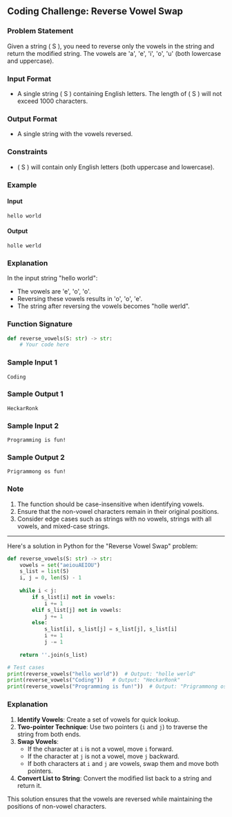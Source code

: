 ## Coding Challenge: Reverse Vowel Swap

### Problem Statement

Given a string \( S \), you need to reverse only the vowels in the string and return the modified string. The vowels are 'a', 'e', 'i', 'o', 'u' (both lowercase and uppercase).

### Input Format

- A single string \( S \) containing English letters. The length of \( S \) will not exceed 1000 characters.

### Output Format

- A single string with the vowels reversed.

### Constraints

- \( S \) will contain only English letters (both uppercase and lowercase).

### Example

#### Input
```
hello world
```

#### Output
```
holle werld
```

### Explanation

In the input string "hello world":
- The vowels are 'e', 'o', 'o'.
- Reversing these vowels results in 'o', 'o', 'e'.
- The string after reversing the vowels becomes "holle werld".

### Function Signature
```python
def reverse_vowels(S: str) -> str:
    # Your code here
```

### Sample Input 1
```
Coding
```

### Sample Output 1
```
HeckarRonk
```

### Sample Input 2
```
Programming is fun!
```

### Sample Output 2
```
Prigrammong os fun!
```

### Note

1. The function should be case-insensitive when identifying vowels.
2. Ensure that the non-vowel characters remain in their original positions.
3. Consider edge cases such as strings with no vowels, strings with all vowels, and mixed-case strings.
---

Here's a solution in Python for the "Reverse Vowel Swap" problem:

```python
def reverse_vowels(S: str) -> str:
    vowels = set("aeiouAEIOU")
    s_list = list(S)
    i, j = 0, len(S) - 1
    
    while i < j:
        if s_list[i] not in vowels:
            i += 1
        elif s_list[j] not in vowels:
            j += 1
        else:
            s_list[i], s_list[j] = s_list[j], s_list[i]
            i += 1
            j -= 1
            
    return ''.join(s_list)

# Test cases
print(reverse_vowels("hello world"))  # Output: "holle werld"
print(reverse_vowels("Coding"))   # Output: "HeckarRonk"
print(reverse_vowels("Programming is fun!"))  # Output: "Prigrammong os fun!"
```

### Explanation

1. **Identify Vowels**: Create a set of vowels for quick lookup.
2. **Two-pointer Technique**: Use two pointers (`i` and `j`) to traverse the string from both ends.
3. **Swap Vowels**:
   - If the character at `i` is not a vowel, move `i` forward.
   - If the character at `j` is not a vowel, move `j` backward.
   - If both characters at `i` and `j` are vowels, swap them and move both pointers.
4. **Convert List to String**: Convert the modified list back to a string and return it.

This solution ensures that the vowels are reversed while maintaining the positions of non-vowel characters.
